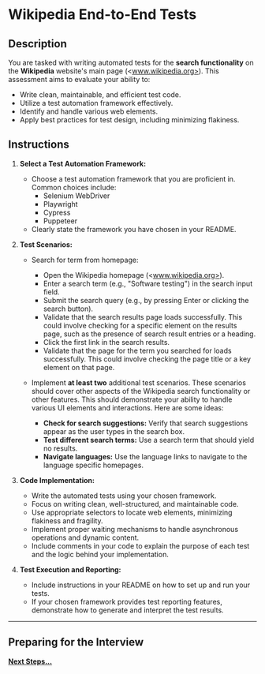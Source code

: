 # Wikipedia End-to-End Tests

## Description

You are tasked with writing automated tests for the **search functionality** on the **Wikipedia** website's main page (<www.wikipedia.org>). This assessment aims to evaluate your ability to:

- Write clean, maintainable, and efficient test code.
- Utilize a test automation framework effectively.
- Identify and handle various web elements.
- Apply best practices for test design, including minimizing flakiness.

## Instructions

1. **Select a Test Automation Framework:**

   - Choose a test automation framework that you are proficient in. Common choices include:
     - Selenium WebDriver
     - Playwright
     - Cypress
     - Puppeteer
   - Clearly state the framework you have chosen in your README.

2. **Test Scenarios:**

   - Search for term from homepage:

     - Open the Wikipedia homepage (<www.wikipedia.org>).
     - Enter a search term (e.g., "Software testing") in the search input field.
     - Submit the search query (e.g., by pressing Enter or clicking the search button).
     - Validate that the search results page loads successfully. This could involve checking for a specific element on the results page, such as the presence of search result entries or a heading.
     - Click the first link in the search results.
     - Validate that the page for the term you searched for loads successfully. This could involve checking the page title or a key element on that page.

   - Implement **at least two** additional test scenarios. These scenarios should cover other aspects of the Wikipedia search functionality or other features. This should demonstrate your ability to handle various UI elements and interactions. Here are some ideas:

     - **Check for search suggestions:** Verify that search suggestions appear as the user types in the search box.
     - **Test different search terms:** Use a search term that should yield no results.
     - **Navigate languages:** Use the language links to navigate to the language specific homepages.

3. **Code Implementation:**

   - Write the automated tests using your chosen framework.
   - Focus on writing clean, well-structured, and maintainable code.
   - Use appropriate selectors to locate web elements, minimizing flakiness and fragility.
   - Implement proper waiting mechanisms to handle asynchronous operations and dynamic content.
   - Include comments in your code to explain the purpose of each test and the logic behind your implementation.

4. **Test Execution and Reporting:**

   - Include instructions in your README on how to set up and run your tests.
   - If your chosen framework provides test reporting features, demonstrate how to generate and interpret the test results.

---

## Preparing for the Interview

**[Next Steps...](../../next-steps-real-time.md)**
